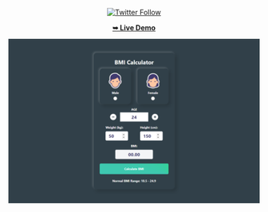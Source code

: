 <div align="center">

[![Twitter Follow](https://img.shields.io/twitter/follow/PilaGonzalezOk?style=social)](https://twitter.com/intent/follow?screen_name=PilaGonzalezOk)


<a href="https://bmi-calculator-by-pila.netlify.app/" target="_blank"><strong>➥ Live Demo</strong></a>

<img src="./img/BMI-Banner.png">
</div>